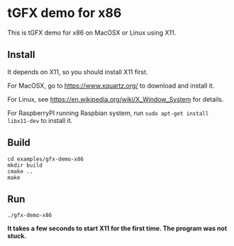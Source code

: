# tGFX demo for x86

This is tGFX demo for x86 on MacOSX or Linux using X11.

## Install

It depends on X11, so you should install X11 first.

For MacOSX, go to https://www.xquartz.org/ to download and install it.

For Linux, see https://en.wikipedia.org/wiki/X_Window_System for details.

For RaspberryPI running Raspbian system, run `sudo apt-get install libx11-dev` to install it.

## Build

```shell
cd examples/gfx-demo-x86
mkdir build
cmake ..
make
```

## Run

```shell
./gfx-demo-x86
```

**It takes a few seconds to start X11 for the first time. The program was not stuck.**
